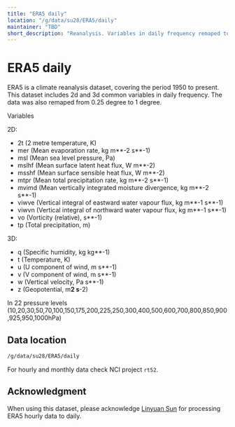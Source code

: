 ```yaml
---
title: "ERA5 daily"
location: "/g/data/su28/ERA5/daily"
maintainer: "TBD"
short_description: "Reanalysis. Variables in daily frequency remaped to 1 degree"
---
```

# ERA5 daily 

ERA5 is a climate reanalysis dataset, covering the period 1950 to present. This dataset includes 2d and 3d common variables in daily frequency. The data was also remaped from 0.25 degree to 1 degree.

Variables

2D:

* 2t (2 metre temperature, K)  
* mer (Mean evaporation rate, kg m**-2 s**-1)  
* msl (Mean sea level pressure, Pa) 
* mslhf (Mean surface latent heat flux, W m**-2)
* msshf (Mean surface sensible heat flux, W m**-2)
* mtpr (Mean total precipitation rate, kg m**-2 s**-1)
* mvimd (Mean vertically integrated moisture divergence, kg m**-2 s**-1)
* viwve (Vertical integral of eastward water vapour flux, kg m**-1 s**-1)
* viwvn (Vertical integral of northward water vapour flux, kg m**-1 s**-1)
* vo (Vorticity (relative), s**-1) 
* tp (Total precipitation, m)

3D:

* q (Specific humidity, kg kg**-1) 
* t (Temperature, K)
* u (U component of wind, m s**-1)
* v (V component of wind, m s**-1)
* w (Vertical velocity, Pa s**-1)
* z (Geopotential, m**2 s**-2)

In 22 pressure levels (10,20,30,50,70,100,150,175,200,225,250,300,400,500,600,700,800,850,900,925,950,1000hPa) 

## Data location

```bash
/g/data/su28/ERA5/daily
```

For hourly and monthly data check NCI project `rt52`. 

## Acknowledgment  

When using this dataset, please acknowledge [Linyuan Sun](https://www.21centuryweather.org.au/profile/linyuan-sun) for processing ERA5 hourly data to daily. 